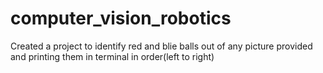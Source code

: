 # computer_vision_robotics
Created a project to identify red and blie balls out of any picture provided and printing them in terminal in order(left to right)
